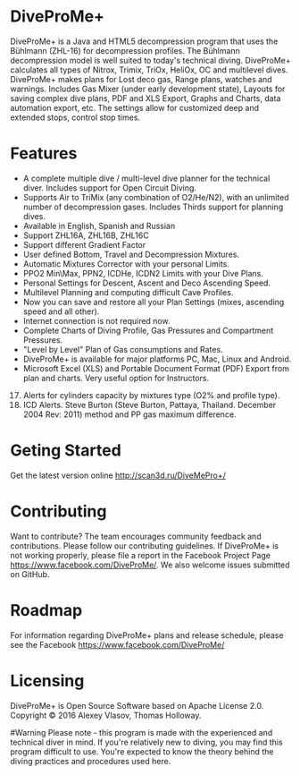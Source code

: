 # DiveProMe+
DiveProMe+ is a Java and HTML5 decompression program that uses the Bühlmann (ZHL-16) for decompression profiles. The Bühlmann decompression model is well suited to today's technical diving.
DiveProMe+ calculates all types of Nitrox, Trimix, TriOx, HeliOx, OC and multilevel dives. DiveProMe+ makes plans for Lost deco gas, Range plans, watches and warnings. Includes Gas Mixer (under early development state), Layouts for saving complex dive plans, PDF and XLS Export, Graphs and Charts, data automation export, etc. The settings allow for customized deep and extended stops, control stop times.

# Features
- A complete multiple dive / multi-level dive planner for the technical diver. Includes support for Open Circuit Diving.
- Supports Air to TriMix (any combination of O2/He/N2), with an unlimited number of decompression gases. Includes Thirds support for planning dives.
- Available in English, Spanish and Russian
- Support ZHL16A, ZHL16B, ZHL16C
- Support different Gradient Factor
- User defined Bottom, Travel and Decompression Mixtures.
- Automatic Mixtures Corrector with your personal Limits.
- PPO2 Min\Max, PPN2, ICDHe, ICDN2 Limits with your Dive Plans.
- Personal Settings for Descent, Ascent and Deco Ascending Speed.
- Multilevel Planning and computing difficult Cave Profiles.
- Now you can save and restore all your Plan Settings (mixes, ascending speed and all other).
- Internet connection is not required now.
- Complete Charts of Diving Profile, Gas Pressures and Compartment Pressures.
- "Level by Level" Plan of Gas consumptions and Rates.
- DiveProMe+ is available for major platforms PC, Mac, Linux and Android.
- Microsoft Excel (XLS) and Portable Document Format (PDF) Export from plan and charts. Very useful option for Instructors.
17.	Alerts for cylinders capacity by mixtures type (O2% and profile type).
18.	ICD Alerts. Steve Burton (Steve Burton, Pattaya, Thailand. December 2004 Rev: 2011) method and PP gas maximum difference.

# Geting Started
Get the latest version online http://scan3d.ru/DiveMePro+/

# Contributing
Want to contribute? The team encourages community feedback and contributions. Please follow our contributing guidelines.
If DiveProMe+ is not working properly, please file a report in the Facebook Project Page https://www.facebook.com/DiveProMe/. We also welcome issues submitted on GitHub.

# Roadmap
For information regarding DiveProMe+ plans and release schedule, please see the Facebook https://www.facebook.com/DiveProMe/

# Licensing
DiveProMe+ is Open Source Software based on Apache License 2.0. Copyright © 2016 Alexey Vlasov, Thomas Holloway.

#Warning
Please note - this program is made with the experienced and technical diver in mind. If you're relatively new to diving, you may find this program difficult to use. You're expected to know the theory behind the diving practices and procedures used here.

